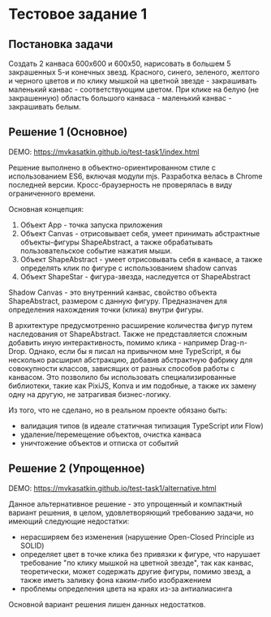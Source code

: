 # Тестовое задание 1

## Постановка задачи

Создать 2 канваса 600x600 и 600x50, нарисовать в большем 5 закрашенных 5-и конечных звезд.
Красного, синего, зеленого, желтого и черного цветов и по клику мышкой на цветной звезде -
закрашивать маленький канвас - соответствующим цветом.
При клике на белую (не закрашенную) область большого канваса - маленький канвас - закрашивать белым.


## Решение 1 (Основное)

DEMO: https://mvkasatkin.github.io/test-task1/index.html

Решение выполнено в объектно-ориентированном стиле с использованием ES6, включая модули mjs.
Разработка велась в Chrome последней версии. Кросс-браузерность не проверялась в виду ограниченного времени.

Основная концепция:
1. Объект App - точка запуска приложения
2. Объект Canvas - отрисовывает себя, умеет принимать абстрактные объекты-фигуры ShapeAbstract, а также обрабатывать пользовательское событие нажатия мыши.
3. Объект ShapeAbstract - умеет отрисовывать себя в канвасе, а также определять клик по фигуре с использованием shadow canvas
4. Объект ShapeStar - фигура-звезда, наследуется от ShapeAbstract

Shadow Canvas - это внутренний канвас, свойство объекта ShapeAbstract, размером с данную фигуру.
Предназначен для определения нахождения точки (клика) внутри фигуры.

В архитектуре предусмотренно расширение количества фигур путем наследования от ShapeAbstract.
Также не представляется сложным добавить иную интерактивность, помимо клика - например Drag-n-Drop.
Однако, если бы я писал на привычном мне TypeScript, я бы несколько расширил абстракцию, добавив абстрактную фабрику для
совокупности классов, зависящих от разных способов работы с канвасом. Это позволило бы использовать специализированные библиотеки,
такие как PixiJS, Konva и им подобные, а также их замену одну на другую, не затрагивая бизнес-логику.

Из того, что не сделано, но в реальном проекте обязано быть:
- валидация типов (в идеале статичная типизация TypeScript или Flow)
- удаление/перемещение объектов, очистка канваса
- уничтожение объектов и отписка от событий


## Решение 2 (Упрощенное)

DEMO: https://mvkasatkin.github.io/test-task1/alternative.html

Данное альтернативное решение - это упрощенный и компактный вариант решения, в целом, удовлетворяющий требованию задачи,
но имеющий следующие недостатки:

- нерасширяем без изменения (нарушение Open-Closed Principle из SOLID)
- определяет цвет в точке клика без привязки к фигуре, что нарушает требование "по клику мышкой на цветной звезде",
так как канвас, теоретически, может содержать другие фигуры, помимо звезд, а также иметь заливку фона каким-либо изображением
- проблемы определения цвета на краях из-за антиалиасинга

Основной вариант решения лишен данных недостатков.
